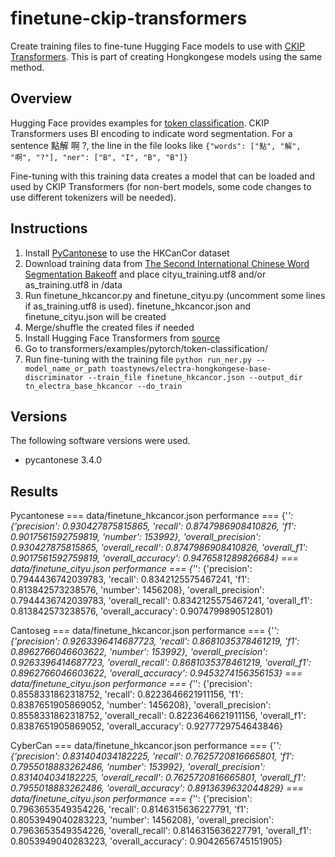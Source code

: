 # finetune-ckip-transformers
Create training files to fine-tune Hugging Face models to use with [CKIP Transformers](https://github.com/ckiplab/ckip-transformers). This is part of creating Hongkongese models using the same method.

## Overview

Hugging Face provides examples for [token classification](https://huggingface.co/docs/transformers/main/en/task_summary#token-classification). CKIP Transformers uses BI encoding to indicate word segmentation. For a sentence 點解 啊 ?, the line in the file looks like `{"words": ["點", "解", "啊", "?"], "ner": ["B", "I", "B", "B"]}`

Fine-tuning with this training data creates a model that can be loaded and used by CKIP Transformers (for non-bert models, some code changes to use different tokenizers will be needed).

## Instructions
1. Install [PyCantonese](https://pycantonese.org/) to use the HKCanCor dataset
2. Download training data from [The Second International Chinese Word Segmentation Bakeoff](http://sighan.cs.uchicago.edu/bakeoff2005/) and place cityu_training.utf8 and/or as_training.utf8 in /data
3. Run finetune_hkcancor.py and finetune_cityu.py (uncomment some lines if as_training.utf8 is used). finetune_hkcancor.json and finetune_cityu.json will be created
4. Merge/shuffle the created files if needed
5. Install Hugging Face Transformers from [source](https://github.com/huggingface/transformers/)
6. Go to transformers/examples/pytorch/token-classification/
7. Run fine-tuning with the training file `python run_ner.py --model_name_or_path toastynews/electra-hongkongese-base-discriminator --train_file finetune_hkcancor.json --output_dir tn_electra_base_hkcancor --do_train`

## Versions
The following software versions were used.
* pycantonese 3.4.0

## Results
Pycantonese
=== data/finetune_hkcancor.json performance ===
{'_': {'precision': 0.930427875815865, 'recall': 0.8747986908410826, 'f1': 0.9017561592759819, 'number': 153992}, 'overall_precision': 0.930427875815865, 'overall_recall': 0.8747986908410826, 'overall_f1': 0.9017561592759819, 'overall_accuracy': 0.9476581289826684}
=== data/finetune_cityu.json performance ===
{'_': {'precision': 0.7944436742039783, 'recall': 0.8342125575467241, 'f1': 0.813842573238576, 'number': 1456208}, 'overall_precision': 0.7944436742039783, 'overall_recall': 0.8342125575467241, 'overall_f1': 0.813842573238576, 'overall_accuracy': 0.9074799890512801}

Cantoseg
=== data/finetune_hkcancor.json performance ===
{'_': {'precision': 0.9263396414687723, 'recall': 0.8681035378461219, 'f1': 0.8962766046603622, 'number': 153992}, 'overall_precision': 0.9263396414687723, 'overall_recall': 0.8681035378461219, 'overall_f1': 0.8962766046603622, 'overall_accuracy': 0.9453274156356153}
=== data/finetune_cityu.json performance ===
{'_': {'precision': 0.8558331862318752, 'recall': 0.8223646621911156, 'f1': 0.8387651905869052, 'number': 1456208}, 'overall_precision': 0.8558331862318752, 'overall_recall': 0.8223646621911156, 'overall_f1': 0.8387651905869052, 'overall_accuracy': 0.9277729754643846}

CyberCan
=== data/finetune_hkcancor.json performance ===
{'_': {'precision': 0.831404034182225, 'recall': 0.7625720816665801, 'f1': 0.7955018883262486, 'number': 153992}, 'overall_precision': 0.831404034182225, 'overall_recall': 0.7625720816665801, 'overall_f1': 0.7955018883262486, 'overall_accuracy': 0.8913639632044829}
=== data/finetune_cityu.json performance ===
{'_': {'precision': 0.7963653549354226, 'recall': 0.8146315636227791, 'f1': 0.8053949040283223, 'number': 1456208}, 'overall_precision': 0.7963653549354226, 'overall_recall': 0.8146315636227791, 'overall_f1': 0.8053949040283223, 'overall_accuracy': 0.9042656745151905}
